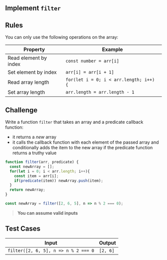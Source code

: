 Implement `filter`
---

## Rules

You can only use the following operations on the array:

Property | Example
---|---
Read element by index | `const number = arr[i]`
Set element by index | `arr[i] = arr[i + 1]`
Read array length | `for(let i = 0; i < arr.length; i++) {`
Set array length | `arr.length = arr.length - 1`

## Challenge

Write a function `filter` that takes an array and a predicate callback function:
- it returns a _new_ array
- it calls the callback function with each element of the passed array and conditionally adds the item to the new array if the predicate function returns a truthy value

```js
function filter(arr, predicate) {
  const newArray = [];
  for(let i = 0; i < arr.length; i++){
    const item = arr[i];
    if(predicate(item)) newArray.push(item);
  }
  return newArray;
}

const newArray = filter([2, 6, 5], n => n % 2 === 0);

```

> **You can assume valid inputs**

## Test Cases

Input | Output
---|---
`filter([2, 6, 5], n => n % 2 === 0` | `[2, 6]`